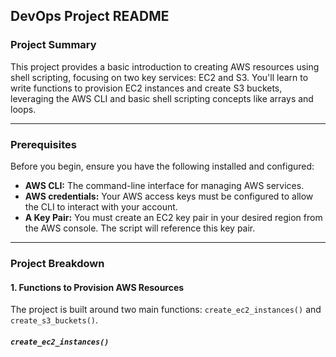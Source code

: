 ## DevOps Project README

### Project Summary

This project provides a basic introduction to creating AWS resources using shell scripting, focusing on two key services: EC2 and S3. You'll learn to write functions to provision EC2 instances and create S3 buckets, leveraging the AWS CLI and basic shell scripting concepts like arrays and loops.

---

### Prerequisites

Before you begin, ensure you have the following installed and configured:

- **AWS CLI:** The command-line interface for managing AWS services.
- **AWS credentials:** Your AWS access keys must be configured to allow the CLI to interact with your account.
- **A Key Pair:** You must create an EC2 key pair in your desired region from the AWS console. The script will reference this key pair.

---

### Project Breakdown

#### 1\. Functions to Provision AWS Resources

The project is built around two main functions: `create_ec2_instances()` and `create_s3_buckets()`.

##### **`create_ec2_instances()`**
